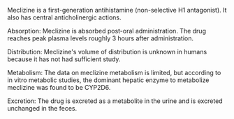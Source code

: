 Meclizine is a first-generation antihistamine (non-selective H1 antagonist). It also has central anticholinergic actions.

Absorption: Meclizine is absorbed post-oral administration. The drug reaches peak plasma levels roughly 3 hours after administration.

Distribution: Meclizine's volume of distribution is unknown in humans because it has not had sufficient study.

Metabolism: The data on meclizine metabolism is limited, but according to in vitro metabolic studies, the dominant hepatic enzyme to metabolize meclizine was found to be CYP2D6.

Excretion: The drug is excreted as a metabolite in the urine and is excreted unchanged in the feces.